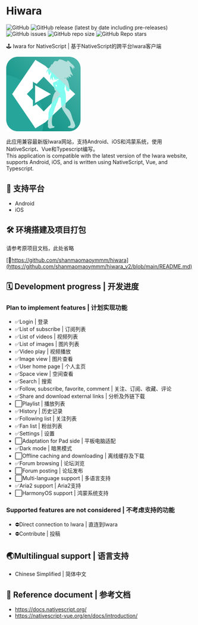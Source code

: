 # Hiwara

![GitHub](https://img.shields.io/github/license/shanmaomaoymmm/hiwara_v2)
![GitHub release (latest by date including pre-releases)](https://img.shields.io/github/v/release/shanmaomaoymmm/hiwara_v2?include_prereleases)
![GitHub issues](https://img.shields.io/github/issues/shanmaomaoymmm/hiwara_v2)
![GitHub repo size](https://img.shields.io/github/repo-size/shanmaomaoymmm/hiwara_v2)
![GitHub Repo stars](https://img.shields.io/github/stars/shanmaomaoymmm/hiwara_v2?style=social)

🕹️ Iwara for NativeScript | 基于NativeScript的跨平台Iwara客户端

<img src="./logo.svg" width="200"/>

此应用兼容最新版Iwara网站，支持Android、iOS和鸿蒙系统，使用NativeScript、Vue和Typescript编写。  
This application is compatible with the latest version of the Iwara website, supports Android, iOS, and is written using NativeScript, Vue, and Typescript.  

## 📱 支持平台

* Android
* iOS

## 🛠️ 环境搭建及项目打包
请参考原项目文档，此处省略

[🗿https://github.com/shanmaomaoymmm/hiwara](https://github.com/shanmaomaoymmm/hiwara_v2/blob/main/README.md)

## 🗓️ Development progress | 开发进度

### Plan to implement features | 计划实现功能


* ✅Login | 登录
* ✅List of subscribe | 订阅列表
* ✅List of videos | 视频列表
* ✅List of images | 图片列表
* ✅Video play | 视频播放
* ✅Image view | 图片查看
* ✅User home page | 个人主页
* ✅Space view | 空间查看
* ✅Search | 搜索
* ✅Follow, subscribe, favorite, comment | 关注、订阅、收藏、评论
* ✅Share and download external links | 分析及外链下载
* ⬜Playlist | 播放列表
* ✅History | 历史记录
* ✅Following list | 关注列表
* ✅Fan list | 粉丝列表
* ✅Settings | 设置
* ⬜Adaptation for Pad side | 平板电脑适配
* ✅Dark mode | 暗黑模式
* ⬜Offline caching and downloading | 离线缓存及下载
* ✅Forum browsing | 论坛浏览
* ⬜Forum posting | 论坛发布
* ⬜Multi-language support | 多语言支持
* ✅Aria2 support | Aria2支持
* ⬜HarmonyOS support | 鸿蒙系统支持


### Supported features are not considered | 不考虑支持的功能

* ⛔Direct connection to Iwara | 直连到Iwara
* ⛔Contribute | 投稿

## 🌏Multilingual support | 语言支持

* Chinese Simplified | 简体中文

## 📘 Reference document | 参考文档

* <https://docs.nativescript.org/>
* <https://nativescript-vue.org/en/docs/introduction/>
